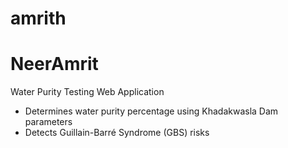 # amrith
# NeerAmrit
Water Purity Testing Web Application  
- Determines water purity percentage using Khadakwasla Dam parameters  
- Detects Guillain-Barré Syndrome (GBS) risks  
